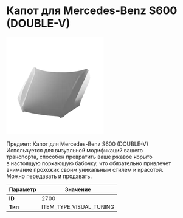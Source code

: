 # Капот для Mercedes-Benz S600 (DOUBLE-V)

![Item Image](../img/2700.webp?raw=true)

Предмет: Капот для Mercedes-Benz S600 (DOUBLE-V)<br>Используется для визуальной модификаций вашего<br>транспорта, способен превратить ваше ржавое корыто<br>в настоящую порхающую бабочку, что обязательно привлечет<br>внимание прохожих своим уникальным стилем и красотой.<br>Можно передавать и продавать.


| Параметр | Значение |
|----------|----------|
| **ID** | 2700 |
| **Тип** | ITEM_TYPE_VISUAL_TUNING |

